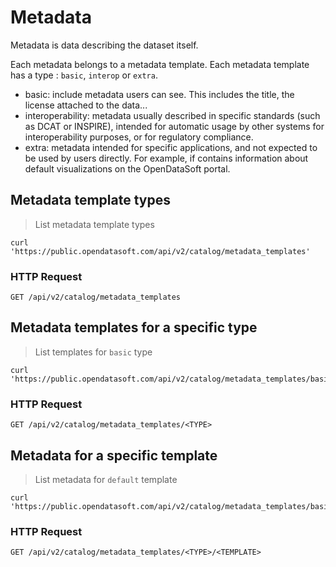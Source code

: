 # Metadata

Metadata is data describing the dataset itself.

Each metadata belongs to a metadata template. Each metadata template has a type : `basic`, `interop` or `extra`.

- basic: include metadata users can see. This includes the title, the license attached to the data...
- interoperability: metadata usually described in specific standards (such as DCAT or INSPIRE), intended for automatic usage by other systems for interoperability purposes, or for regulatory compliance.
- extra: metadata intended for specific applications, and not expected to be used by users directly. For example, if contains information about default visualizations on the OpenDataSoft portal.

## Metadata template types

> List metadata template types

```shell
curl 'https://public.opendatasoft.com/api/v2/catalog/metadata_templates'
```

### HTTP Request

`GET /api/v2/catalog/metadata_templates`


## Metadata templates for a specific type

> List templates for `basic` type

```shell
curl 'https://public.opendatasoft.com/api/v2/catalog/metadata_templates/basic'
```

### HTTP Request

`GET /api/v2/catalog/metadata_templates/<TYPE>`


## Metadata for a specific template

> List metadata for `default` template

```shell
curl 'https://public.opendatasoft.com/api/v2/catalog/metadata_templates/basic/default'
```

### HTTP Request

`GET /api/v2/catalog/metadata_templates/<TYPE>/<TEMPLATE>`

